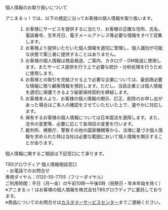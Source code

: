 <div>
<p class="ttl-lev02">個人情報のお取り扱いについて</p>
<dl>
<dt>アニまるっ！では、以下の規定に沿ってお客様の個人情報を取り扱います。</dt>
<dd>
<ol>
<li>お客様にサービスを提供するに当たり、お客様の正確な住所、氏名、電話番号、生年月日、電子メールアドレス等必要な情報をすべて収集します。</li>
<li>お客様より提供いただいた個人情報を適切に管理し、個人識別が可能な状態で第三者に提供することはありません。</li>
<li>お客様の個人情報は商品発送、ご案内、カタログ・DM発送に使用します。またサービス提供を行う上で必要な統計・分析処理を行うために使用します。</li>
<li>お客様との取引を完結させる上で必要な企業については、最低限必要な情報に限り顧客情報を預託します。ただし、当該企業とは個人情報を適切に保護できるよう秘密保持契約を締結します。</li>
<li>お客様本人より、お客様の個人情報の開示、訂正、削除のお申し出があった場合はご本人の確認をさせていただいた上で、速やかに対応します。</li>
<li>保有するお客様の個人情報については日本国法を適用します。また、法令の変更等、必要に応じて各項目の変更を行います。</li>
<li>裁判所、検察庁、警察その他の国家機関等から、法律に基づき個人情報を求められた時は当社は必要な範囲において個人情報を開示することがあります。</li>
</ol>
</dd>
</dl>
<p class="ttl-lev03">個人情報に関するご相談は下記窓口にて承ります。</p>
<div class="contact">
<p class="fwb">TBSグロウディア 個人情報相談窓口<br>
・お電話でのお問合せ<br>
専用ダイヤル：0120-55-7705（フリーダイヤル）<br>
ご利用時間：平日（月～金）の午前10時～午後5時（祝祭日・年末年始を除く）<br>
※アニまるっ！はお客様の個人情報を株式会社TBSグロウディアに委託しております。<br>
※商品についてのお問合せは<a href="/shop/guide/EPC103100.html" target="_blank">カスタマーサービスセンター</a>までご連絡ください。
</p></div>
</div>
